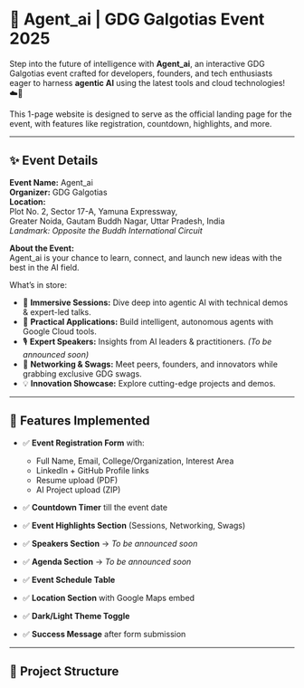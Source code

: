 # 🤖 Agent_ai | GDG Galgotias Event 2025  

Step into the future of intelligence with **Agent_ai**, an interactive GDG Galgotias event crafted for developers, founders, and tech enthusiasts eager to harness **agentic AI** using the latest tools and cloud technologies! ☁️🚀  

This 1-page website is designed to serve as the official landing page for the event, with features like registration, countdown, highlights, and more.  

---

## ✨ Event Details  

**Event Name:** Agent_ai  
**Organizer:** GDG Galgotias  
**Location:**  
Plot No. 2, Sector 17-A, Yamuna Expressway,  
Greater Noida, Gautam Buddh Nagar, Uttar Pradesh, India  
*Landmark: Opposite the Buddh International Circuit*  

**About the Event:**  
Agent_ai is your chance to learn, connect, and launch new ideas with the best in the AI field.  

What’s in store:  
- 🧠 **Immersive Sessions:** Dive deep into agentic AI with technical demos & expert-led talks.  
- 🔧 **Practical Applications:** Build intelligent, autonomous agents with Google Cloud tools.  
- 🎙️ **Expert Speakers:** Insights from AI leaders & practitioners. *(To be announced soon)*  
- 🤝 **Networking & Swags:** Meet peers, founders, and innovators while grabbing exclusive GDG swags.  
- 💡 **Innovation Showcase:** Explore cutting-edge projects and demos.  

---

## 🚀 Features Implemented  

- ✅ **Event Registration Form** with:  
  - Full Name, Email, College/Organization, Interest Area  
  - LinkedIn + GitHub Profile links  
  - Resume upload (PDF)  
  - AI Project upload (ZIP)  

- ✅ **Countdown Timer** till the event date  
- ✅ **Event Highlights Section** (Sessions, Networking, Swags)  
- ✅ **Speakers Section** → *To be announced soon*  
- ✅ **Agenda Section** → *To be announced soon*  
- ✅ **Event Schedule Table**  
- ✅ **Location Section** with Google Maps embed  
- ✅ **Dark/Light Theme Toggle**  
- ✅ **Success Message** after form submission  

---

## 📂 Project Structure
